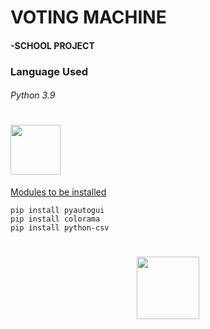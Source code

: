 # VOTING MACHINE 

<h4> -SCHOOL PROJECT </h4>


### Language Used
<h6>Python 3.9</h6>
<div align="left">
      <h1> <img src="https://img.shields.io/badge/python-3670A0?style=for-the-badge&logo=python&logoColor=ffdd54" width="80px"><br/></h1>

<ins>Modules to be installed <ins>

```pip install pyautogui``` <br>
```pip install colorama```<br>
```pip install python-csv```<br>

<div align="center">
      <h1> <img src="https://w7.pngwing.com/pngs/1019/258/png-transparent-web-development-source-code-computer-programming-computer-icons-html-coding-miscellaneous-angle-text.png" width="100px"><br/></h1>

